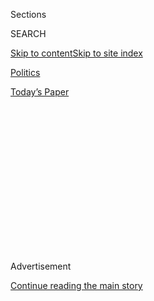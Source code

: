 <div id="app">

<div>

<div>

<div>

<div class="NYTAppHideMasthead css-1q2w90k e1suatyy0">

<div class="section css-ui9rw0 e1suatyy2">

<div class="css-eph4ug er09x8g0">

<div class="css-6n7j50">

</div>

<span class="css-1dv1kvn">Sections</span>

<div class="css-10488qs">

<span class="css-1dv1kvn">SEARCH</span>

</div>

[Skip to content](#site-content)[Skip to site
index](#site-index)

</div>

<div id="masthead-section-label" class="css-1wr3we4 eaxe0e00">

[Politics](https://www.nytimes3xbfgragh.onion/section/politics)

</div>

<div class="css-10698na e1huz5gh0">

</div>

</div>

<div id="masthead-bar-one" class="section hasLinks css-15hmgas e1csuq9d3">

<div class="css-uqyvli e1csuq9d0">

</div>

<div class="css-1uqjmks e1csuq9d1">

</div>

<div class="css-9e9ivx">

[](https://myaccount.nytimes3xbfgragh.onion/auth/login?response_type=cookie&client_id=vi)

</div>

<div class="css-1bvtpon e1csuq9d2">

[Today’s
Paper](https://www.nytimes3xbfgragh.onion/section/todayspaper)

</div>

</div>

</div>

</div>

<div data-aria-hidden="false">

<div id="site-content" data-role="main">

<div>

<div class="css-1aor85t" style="opacity:0.000000001;z-index:-1;visibility:hidden">

<div class="css-1hqnpie">

<div class="css-epjblv">

<span class="css-17xtcya">[Politics](/section/politics)</span><span class="css-x15j1o">|</span><span class="css-fwqvlz">Trump
Ousts John Bolton as National Security
Adviser</span>

</div>

<div class="css-k008qs">

<div class="css-1iwv8en">

<span class="css-18z7m18"></span>

<div>

</div>

</div>

<span class="css-1n6z4y">https://nyti.ms/2A4wbGT</span>

<div class="css-1705lsu">

<div class="css-4xjgmj">

<div class="css-4skfbu" data-role="toolbar" data-aria-label="Social Media Share buttons, Save button, and Comments Panel with current comment count" data-testid="share-tools">

  - 
  - 
  - 
  - 
    
    <div class="css-6n7j50">
    
    </div>

  - 
  - 

</div>

</div>

</div>

</div>

</div>

</div>

<div id="NYT_TOP_BANNER_REGION" class="css-13pd83m">

</div>

<div id="top-wrapper" class="css-1sy8kpn">

<div id="top-slug" class="css-l9onyx">

Advertisement

</div>

[Continue reading the main
story](#after-top)

<div class="ad top-wrapper" style="text-align:center;height:100%;display:block;min-height:250px">

<div id="top" class="place-ad" data-position="top" data-size-key="top">

</div>

</div>

<div id="after-top">

</div>

</div>

<div id="sponsor-wrapper" class="css-1hyfx7x">

<div id="sponsor-slug" class="css-19vbshk">

Supported by

</div>

[Continue reading the main
story](#after-sponsor)

<div id="sponsor" class="ad sponsor-wrapper" style="text-align:center;height:100%;display:block">

</div>

<div id="after-sponsor">

</div>

</div>

<div class="css-1vkm6nb ehdk2mb0">

# Trump Ousts John Bolton as National Security Adviser

</div>

![<span class="css-16f3y1r e13ogyst0">Secretary of State Mike Pompeo and
Treasury Secretary Steven Mnuchin held a news conference in Washington
after President Trump ousted John Bolton as national security
adviser.</span><span class="css-cch8ym"><span class="css-1dv1kvn">Credit</span><span class="css-cnj6d5 e1z0qqy90" itemprop="copyrightHolder"><span class="css-1ly73wi e1tej78p0">Credit...</span><span>Erin
Schaff/The New York
Times</span></span></span>](https://static01.graylady3jvrrxbe.onion/images/2019/09/11/us/politics/10dc-bolton-hfo/10dc-bolton-hfo-videoSixteenByNine3000.jpg)

<div class="css-xt80pu e12qa4dv0">

<div class="css-18e8msd">

<div class="css-vp77d3 epjyd6m0">

<div class="css-1baulvz">

By [<span class="css-1baulvz last-byline" itemprop="name">Peter
Baker</span>](https://www.nytimes3xbfgragh.onion/by/peter-baker)

</div>

</div>

  - 
    
    <div class="css-ld3wwf e16638kd2">
    
    Published Sept. 10, 2019Updated Sept. 11,
    2019
    
    </div>

  - 
    
    <div class="css-4xjgmj">
    
    <div class="css-pvvomx" data-role="toolbar" data-aria-label="Social Media Share buttons, Save button, and Comments Panel with current comment count" data-testid="share-tools">
    
      - 
      - 
      - 
      - 
        
        <div class="css-6n7j50">
        
        </div>
    
      - 
      - 
    
    </div>
    
    </div>

</div>

</div>

<div class="section meteredContent css-1r7ky0e" name="articleBody" itemprop="articleBody">

<div class="css-1fanzo5 StoryBodyCompanionColumn">

<div class="css-53u6y8">

WASHINGTON — President Trump on Tuesday pushed out John R. Bolton, his
third national security adviser, amid fundamental disputes over how to
handle major foreign policy challenges like Iran, North Korea and most
recently Afghanistan.

The departure ended a 17-month partnership that had grown so tense that
the two men even disagreed over how they parted ways, as [Mr. Trump
announced on
Twitter](https://twitter.com/realDonaldTrump/status/1171452880055746560)
that he had fired the adviser only to be [rebutted by Mr.
Bolton](https://twitter.com/AmbJohnBolton/status/1171455806069305346?s=20),
who insisted he [had resigned of his own
accord](https://int.graylady3jvrrxbe.onion/data/documenthelper/1697-bolton-resignation-letter/1efe19fa7a0e6a93abd9/optimized/full.pdf#page=1).

A longtime Republican hawk known for a combative style, Mr. Bolton spent
much of his tenure trying to restrain the president from making what he
considered unwise agreements with America’s enemies. Mr. Trump bristled
at what he viewed as Mr. Bolton’s militant approach, to the point that
he made barbed jokes in meetings about his adviser’s desire to get the
United States into more wars.

Their differences came to a climax in recent days as Mr. Bolton waged a
last-minute campaign to stop the president from signing a peace
agreement at Camp David with leaders of the radical Taliban group. He
won the policy battle as [Mr. Trump scrapped the
deal](https://twitter.com/realDonaldTrump/status/1170469618177236992?s=20)
but lost the larger war when the president grew angry about the way the
matter played
out.

</div>

</div>

<div class="audioFigureHeading">

<div class="css-1et479a">

![](https://static01.graylady3jvrrxbe.onion/images/2017/01/29/podcasts/the-daily-album-art/the-daily-album-art-articleInline-v2.jpg?quality=75&auto=webp&disable=upscale)

</div>

### Listen to ‘The Daily’: John Bolton Is Fired. Or Did He Resign?

<span class="css-59o34k">The national security adviser was ousted after
clashing with President Trump over issues like Afghanistan, Iran and
North Korea. But whose decision was it?</span>

</div>

<div class="css-qe9gm7">

<div>

<div class="css-1g7y0i5 e1drnplw0">

<div class="css-1ceswkc e1drnplw1">

</div>

<div class="css-f2fzwx e1drnplw2">

<div data-aria-labelledby="modal-title" data-role="region">

<div id="modal-title" class="css-mln36k">

transcript

</div>

<div class="css-pbq7ev">

</div>

<span>Back to The
Daily</span>

<div class="css-f6lhej">

<div class="css-1ialerq">

<div class="css-1701swk">

bars

</div>

<div>

<div class="css-1t7yl1y">

0:00/22:14

</div>

<div class="css-og85jy">

\-22:14

</div>

</div>

</div>

</div>

<div class="css-15fbio0">

<div class="css-1p4nyns">

transcript

## Listen to ‘The Daily’: John Bolton Is Fired. Or Did He Resign?

### Hosted by Michael Barbaro, produced by Luke Vander Ploeg, Alexandra Leigh Young and Julia Longoria, and edited by Lisa Tobin and Marc Georges

#### The national security adviser was ousted after clashing with President Trump over issues like Afghanistan, Iran and North Korea. But whose decision was it?

</div>

  -   
    \[PHONE RINGING\]

  - peter baker  
    Hello.

  - michael barbaro  
    Hey, Peter. It’s Michael Barbaro.

  - peter baker  
    Hey, how are you?

  - michael barbaro  
    Good, good, good. I imagine I’m catching you absolutely in the thick
    of it.

  - peter baker  
    Yes.

  - michael barbaro  
    Just how in the thick of it?

  - peter baker  
    Like crashing. What’s going on?

  - michael barbaro  
    OK. We saw the president’s tweet about John Bolton being out as
    National Security Advisor, and I wonder if I could just ask you a
    few questions about it, or is now just not a good time?

  - peter baker  
    Yeah. I think it would be better not to.

  - michael barbaro  
    OK.

  - peter baker  
    Is that all right? Sorry.

  - michael barbaro  
    Yes. We’ll talk in a little bit.

  - peter baker  
    OK. Thanks, bye.

  - michael barbaro  
    OK, bye. \[SNAZZY MUSIC\] From the New York Times, I’m Michael
    Barbaro. And this is “The Daily.” Today, Peter Baker eventually
    takes the call and explains what happened to John Bolton. It’s
    Wednesday, September 11th.
    
    Peter.

  - peter baker  
    Hello.

  - michael barbaro  
    Hi.

  - peter baker  
    Hi there. How are you?

  - michael barbaro  
    What a difference a day makes.
    
    Little 24 hours.

  - peter baker  
    Just another day in crazy town, as John Kelly would call it.

  - michael barbaro  
    Right. John Kelly. Him. So yesterday, Peter, you were telling us
    that President Trump was calling off a peace deal with the Taliban,
    which is exactly what his National Security Advisor, John Bolton,
    was pushing for. And that felt like a John Bolton win. Now today,
    Bolton has either been fired or he quit, depending on who you
    believe. So how do you square those two?

  - peter baker  
    Well, sometimes you can win a policy fight and lose the war, right?
    In this case, Bolton did get what he wanted in terms of ending the
    negotiations, at least for now, with the Taliban. But he had so worn
    down his relationship with the president that, by less than 24 hours
    later, he’s out of a job.

  - archived recording (stephen colbert)  
    Welcome to The Late Show. I’m your host, Stephen Colbert.

peter baker

After we talked yesterday, there was a confrontation between the
president and Bolton over this very topic.

  - archived recording (stephen colbert)  
    Donald Trump’s invited the Taliban to Camp David the weekend before
    9/11. That’s like — there’s nothing that’s like that.

peter baker

People in Vice President Mike Pence’s camp were upset at Bolton because
of a story —

  - archived recording (stephen colbert)  
    Both Vice President Mike Pence and National Security Advisor John
    Bolton thought it was a mistake, but according to —

peter baker

— that had come out saying that Pence had also been against the Camp
David meeting with the Taliban. That was perceived by Pence’s people as
a way from Bolton’s camp to basically enlist allies to say, hey, it
wasn’t just him.

  - archived recording (stephen colbert)  
    But according to people familiar with the talks, Trump wanted to be
    the deal maker who would put the final parts together himself, or at
    least be perceived to be. So.

peter baker

They deeply resented that. That was blamed on Bolton, fairly or not, and
so by the time the president talked with Bolton last night, feelings
were really raw.

michael barbaro

Right, because Bolton had opposed the Camp David meeting, and so the
thinking is that Bolton would have been the one, or people around him,
to get the word out that, oh, I’m not alone. Look, even the Vice
President opposed this meeting.

peter baker

Exactly, and for months, the president had been kind of bristling at
what he perceived to be John Bolton’s overly hawkish view of the world.

  - archived recording (donald trump)  
    John Bolton is absolutely a hawk. If it was up to him, he’d take on
    the whole world at one time, OK?

peter baker

You know, he would even joke about that.

  - archived recording (donald trump)  
    I actually temper John, which is pretty amazing, isn’t it?

peter baker

He was the peacemaker among the two.

  - archived recording (donald trump)  
    Nobody thought that was going to — I’m the one that tempers him, but
    that’s OK. I have different sides. I mean, I have John Bolton, and I
    have other people that are a little more dovish than him.

peter baker

And in some ways, that was true because Bolton didn’t like a lot of this
diplomacy that was going on, didn’t like dealing with the North Koreans
or the Iranians or the Taliban. He didn’t trust any of them. He didn’t
think that the United States should get in bed with these bad actors.

  - archived recording (john bolton)  
    Yeah, here’s an all-purpose insult that you can use. I’ll apply it
    to the North Koreans. Question, how do you know when the North
    Korean regime is lying? Answer, when their lips are moving.

peter baker

Whereas the president, as you know, is somebody who’s looking for the
big deal. He’s going to make a deal with the Taliban. Maybe he’ll make a
deal with Iran.

  - archived recording (donald trump)  
    Again, I think Iran has tremendous economic potential, and I look
    forward to letting them get back to the stage where they can show
    that.

peter baker

And that was at the core of the very big difference between him and his
National Security Advisor.

michael barbaro

So what happens this morning?

peter baker

Well, the morning begins actually kind of normal in the White House.

There was a meeting of the national security team in the Situation Room.
It was chaired by John Bolton, as it should normally be without the
president. A couple hours later, the White House scheduled a briefing
that Bolton was going to give in the White House briefing room to the
press, along with Secretary of State, Mike Pompeo, and Secretary of the
Treasury, Steve Mnuchin, to talk about terrorism efforts.

Then —

  - archived recording  
    Dramatic breaking news, just as we begin the hour. The President of
    the United States announcing on Twitter, his National Security
    Advisor, John Bolton, is leaving.

peter baker

— right around noon comes the tweet from the president.

  - archived recording  
    See the tweet from the president right there. I asked for John, for
    his resignation, which was given to me this morning. I thank John
    very much for his service. I will be naming a new National Security
    Advisor this week.

peter baker

Within minutes, though, comes another tweet.

  - archived recording  
    In a surreal moment, 12 minutes later —

peter baker

This one from John Bolton.

  - archived recording  
    — Bolton denied he was fired, tweeting, I offered to resign last
    night and President Trump said, let’s talk tomorrow.

peter baker

He’s saying that he offered his resignation and that the president had
accepted. In other words, it was his idea, not the president’s. So I
went ahead and texted him just to make sure we were understanding that
he’s giving us a different version. He was disputing the president.

michael barbaro

You texted John Bolton.

peter baker

I texted John Bolton on his phone, and he texted back, offered last
night without his asking. Slept on it and gave it to him this morning.
So John Bolton is disputing the version that the president gave. He’s
saying it’s not true.

michael barbaro

And Peter, what happens to that press conference where Bolton was
supposed to talk?

peter baker

Well, they still had a briefing —

  - archived recording (steve mnuchin)  
    Hello, everybody. So Secretary Pompeo and I are here today to talk
    about the president’s new executive order.

peter baker

— with Pompeo and Mnuchin, the secretaries of State and Treasury, and
they’re there to talk about —

  - archived recording (steve mnuchin)  
    Fighting global terrorism.

peter baker

— terrorism, financing, and how they’re planning to be tougher on
terrorism, as we have the anniversary of 9/11.

  - archived recording (mike pompeo)  
    At this time, Secretary Mnuchin and I are happy to take a couple of
    questions on this topic.

peter baker

But of course, everybody in the room wants to ask about —

  - archived recording (reporter)  
    Did John Bolton get fired or did he quit, and did he —

peter baker

— what happened to Bolton? And what the back story is, of course, is
that Pompeo and Bolton have been at odds for months. They have been in
this epic feud over, basically, the ear of the president. They share
some of the same policy views. They’re both pretty hawkish
conservatives. But Pompeo has done more to stay within the president’s
good graces, I would say, than John Bolton.

  - archived recording (reporter)  
    Did he leave the White House because he disagreed with you in
    particular over talks with the Taliban?

peter baker

So we asked Pompeo about this in the briefing room.

  - archived recording (mike pompeo)  
    Uh, I’ll leave it to the president to talk about the reasons he made
    decision, but I would say this. The president’s entitled to the
    staff that he wants.

peter baker

And I had to say, there were no tears shed on his part for John Bolton.
He said, look, the president deserved to have somebody he trusts and
values.

  - archived recording (mike pompeo)  
    There were many times Ambassador Bolton I disagreed. That’s to be
    sure.

peter baker

And he very openly said, look, I had a lot of disagreements. So he
wasn’t trying to even pretend that they didn’t have a rivalry.

  - archived recording (mike pompeo)  
    There were definitely places that ambassador and I had different
    views about how we should proceed.

peter baker

At one point, they were asked —

  - archived recording (reporter)  
    Were you two blindsided by what occurred today?

peter baker

— were they blindsided by this. And both of them grinned.

  - archived recording (mike pompeo)  
    I’m never surprised.

peter baker

And Pompeo said, I’m not surprised by anything. I’m never surprised, he
said.

  - archived recording (mike pompeo)  
    And I don’t mean that on just this issue.

michael barbaro

If Pompeo and Bolton are both hawks, help me understand what a
difference might look like for them. For example, how did Bolton handle
Afghanistan and the Taliban talks versus Pompeo?

peter baker

Well that’s one area where they were at odds. Pompeo was more favorable
toward the talks because he knew the president was for it. In other
words, if he were left to his own devices, it might not be his
particular choice, but Pompeo was more willing to subordinate his views
to his president’s. And that was the lesson he learned from Rex
Tillerson, who didn’t do that, the first Secretary of State, and ended
up getting fired as a result. Bolton, in some ways, was, policy wise,
very different than Rex Tillerson, but in terms of not simply going
along to get along, he was less willing to simply go along with policy
ideas that he didn’t favor. Where he probably went crosswise is, the
president and his people value loyalty. And they never quite accepted
Bolton as a member of the team.

michael barbaro

Does all of that, in the end, kind of suggest to you that despite this
dispute over exactly what happened — no, I wasn’t fired. I resigned. No,
I fired you — that in the end it sounds like it was Trump who pushed out
Bolton?

peter baker

Well, look, I mean, the relationship was broken. It was inevitable that
this was going to happen. Whether it was going to happen today or some
other day, it doesn’t really matter that much because we knew that he
overstayed his welcome. In other words, he was no longer really going to
be welcome in that White House.

michael barbaro

We’ll be right back.

^archived recording (alicia burke)^

Sometimes, a single moment can change everything, like when filmmaker
Ken Burns first saw his father cry.

  - archived recording (ken burns)  
    It was after my mom died. This one film had given my dad permission
    to express real emotions.

^archived recording (alicia burke)^

Or when Sal Khan, a hedge fund analyst, decided to tackle the
impossible.

  - archived recording (sal khan)  
    When the IRS asks you the mission statement, I filled out, free
    world class education for anyone, anywhere.

^archived recording (alicia burke)^

I’m Alicia Burke, host of That Made All The Difference, a new podcast
from Bank of America about the defining moments in the lives of
achievers. What would you like the power to do?

  - archived recording (larissa anderson)  
    I’m Larissa Anderson. I am one of the people that make “The Daily,”
    and I’m also one of the people who made a show called “Caliphate.”
    It’s a show that follows Rukmini Callimachi as she reports on ISIS.
    I can remember the first time I heard the interview Rick Meaney and
    our producer, Andy Mills, had done with a former ISIS member. He
    confesses to things he does as part of the group’s religious police.
    It felt like such a rare interview. When we had our doubts about the
    story he told us, we pulled on every lever we had to get to the
    bottom of it. We leaned on reporters with sources in national
    security agencies. We used the full muscle of The New York Times
    newsroom to get to the truth of his story. I can’t think of another
    place this story could come together, and that is what you get when
    you subscribe to The New York Times. We are setting out to make
    stories that only The New York Times can tell. So if you want to
    support our efforts to keep bringing shows like this to you, please
    subscribe to The New York Times. And thank you.

michael barbaro

So Peter, I guess the question here is, why hire a National Security
Advisor who is so fundamentally different from you on the issue of
national security?

peter baker

Well, that’s a great question. What President Trump liked about John
Bolton —

  - archived recording anchor  
    Joining me right now, former U.S. ambassador to the U.N., Ambassador
    John Bolton. Good to see you, ambassador.

peter baker

We’re seeing him on Fox News, and very aggressively articulating a
conservative point of view.

  - archived recording (john bolton)  
    People have talked about closing this border for a long time. I was
    in the Reagan administration when we passed the 1986 Immigration
    Reform and Control Act, a lot of which was, close the borders.

peter baker

He thought that Bolton was kind of a like-minded pugilistic version of a
political figure. They do share some things. This idea of America First
does play into John Bolton’s philosophy as well. He describes himself as
an American nationalist. He’s not all that thrilled with the allies.
Neither is President Trump. He doesn’t really believe in the U.N. or
allies or international organizations. He doesn’t think that they’re
very effective or that the United States should be subordinating itself
to them. Neither does President Trump. What he missed was that Bolton’s
view is very different than his own view, than President Trump’s view,
on a lot of these big issues. On North Korea, where President Trump
wanted to negotiate with Kim Jong Un, and John Bolton thought that was
probably unwise.

  - archived recording (john bolton)  
    There’s not a lot of time to waste here. Talking to the North
    Koreans is a waste of time.

peter baker

On Iran —

  - archived recording (john bolton)  
    How long would it take for Iran to get a deliverable nuclear weapon?
    Roughly one day after North Korea gets it.

peter baker

— where just a couple of months ago, John Bolton teed up a retaliatory
strike for the downing of an American surveillance drone, and the
president pulled it back at the last minute, right? On Russia, John
Bolton, much, much tougher, much more skeptical of Vladimir Putin’s
Russia than the president, would never invite them back into the G7 the
way the president has talked about. And finally, of course, these last
few days, we see highlighted in this very big dramatic way —

  - archived recording (john bolton)  
    There’s no blind trust in the Taliban in this administration. That’s
    for sure.

peter baker

— the idea of negotiating with the Taliban.

michael barbaro

Peter, it seems like Bolton did ultimately have an outsized influence
over these huge foreign policy issues that you just outlined. He wanted
the U.S. to be out of the Iran nuclear deal. The U.S. is now out. He
opposed peace talks with Kim Jong Un in North Korea. Those talks have
more or less stalled, right? He opposed a peace deal with the Taliban.
The president just said, those are over. Not bad.

peter baker

Yeah, in some ways, that’s true, obviously, but it depends on the issue.
On Iran, for instance —

  - archived recording (donald trump)  
    And I’m not looking to hurt Iran at all. I’m looking to have Iran
    say, no nuclear weapons. We have enough problems in this world right
    now with nuclear weapons. No nuclear weapons for Iran. And I think
    we’ll make a deal.

peter baker

He was pushing on an open door. The president agreed with John Bolton’s
view of the Iran nuclear deal. They both thought it was a terrible idea,
that it was giving Iran too much leeway, and that they should get out.
So they agreed on that. But they didn’t agree on, for instance, regime
change. That’s something that Bolton has always favored in Iran. The
president has now publicly said, several times, I’m not for regime
change.

  - archived recording (donald trump)  
    These are great people. It has a chance to be a great country, with
    the same leadership. We’re not looking for regime change. I just
    want to make that clear. We’re looking for no nuclear weapons.

peter baker

On North Korea, you’re right. The talks are stalled. That certainly
pleased John Bolton because he thought that they’re counterproductive
and dangerous, but it probably wasn’t because of him. It was really more
because of Kim not coming to the table with anything meaningful. So in a
lot of ways, John Bolton did have a lot of influence. He particularly
helped, for instance, pull the United States out of some treaties, like
the I.N.F. Treaty with Russia, but his successes were in areas where he
was working with the president’s own instinct, where he was going in the
same direction. Where he got in trouble was where he was fighting
against the tide.

michael barbaro

I’m struck by the fact that the thing you say the president liked most
about Bolton, his pugilism, his combative style, is also kind of what
cost Bolton his job, right?

peter baker

Yeah. I mean, this was something people said even 17 months ago when he
was hired. When he was hired, people would say, well, I don’t know. I
put those two in a room, the inevitable clash is going to eventually
drive them apart. To some people, what’s actually surprising is that it
took this long. But he viewed his job as how to stop bad deals from
happening. In fact, within minutes of his resigning, I talked with a
person who’s close to Bolton, who said, look, for the 17 months that
John Bolton was National Security Advisor, there were no bad deals.
That’s his view. And we’ve seen this before, where people who surround
the president view their job as stopping the president from doing things
that they consider to be bad, right? In Rex Tillerson’s case, for
instance, it was the other way around. He wanted to stop the president
from being too combative in the world. John Bolton wanted to stop the
president from being too naive, in his view, too willing to get in bed
with bad actors who can’t be trusted. In both cases, it didn’t end up
well.

michael barbaro

So Bolton is leaving with all these same foreign policy matters largely
unresolved, which is, I guess, a problem for the next National Security
Advisor. So what do you think ends up happening next? And what can you
tell us about who you suspect the president will choose for that job and
what it will tell us about how he’s thinking about those issues?

peter baker

Right. Exactly. I mean, the president said today that he will name
somebody next week. Now it suggests he has, perhaps, somebody in mind,
and one of the names, for instance, we’ve heard is a guy named Steve
Biegun. Steve Biegun Is a former George W. Bush administration official
who has been President Trump’s chief negotiator with the North Koreans.

  - archived recording (steve biegun)  
    I fully understand the importance of this job. The issues are tough,
    and they will be tough to resolve. But the president has created an
    opening, and it’s one that we must take by seizing every possible
    opportunity to realize the vision for a peaceful future for the
    people of North Korea.

peter baker

That would seem to tell you, if he picks Biegun, that he’s looking for
somebody on the opposite side of Bolton when it comes to some of these
diplomacy issue, somebody who’s willing to talk with some of these bad
actors in order to try to negotiate some sort of an agreement. On the
other hand, if he picks a different figure, somebody who’s more hardline
like John Bolton, maybe you’ll see that the policies won’t change. And
the question really would be more about personality and fit and
chemistry. So we’re looking to see who the choice is because it will be
telling in figuring out where the president will go in this next year
before re-election.

michael barbaro

So Peter, finally, what are you thinking about on this fine afternoon,
besides the fact that “The Daily” calls you all the time now?

peter baker

Well, this is a really interesting moment in foreign policy because we
do have all these balls up in the air. And we can’t tell whether or not
any of them are going to come to fruition or not, right? The president
is talking with, or talking about talking with, North Korea, Iran, the
Taliban, Afghanistan.

michael barbaro

Literally, some of our greatest adversaries in history.

peter baker

Biggest enemies, greatest adversaries. If he were to pull off what he
wanted to pull off, it would reshape the world and America’s place in
it. But, and there’s a big but, none these are guaranteed. These are all
super hard, super entrenched disputes that have gone through many, many
presidencies before without being resolved. And so he has set himself up
for either a big win or a big loss, depending on how it turns out over
these months to come.

michael barbaro

I get the sense that John Bolton would like to tell the story of what
really happened, and I hope you will then share with us.

peter baker

I’m looking forward to sitting down with him and hearing the story.

michael barbaro

We’ll talk to you then. Thank you, Peter.

peter baker

Thank you.

michael barbaro

We’ll be right back.

  - archived recording  
    ThirdLove designs bras to fit you and not the other way around. They
    use millions of real women’s measurements, not size templates, to
    create products that fit perfectly and make you feel great inside
    and out. ThirdLove believes that everybody deserves the perfect fit,
    so they’re offering 15% off your order. Go to ThirdLove.com/daily to
    find your perfect fitting bra and get 15% off your purchase. That’s
    ThirdLove.com/daily for 15% off.

michael barbaro

Here’s what else you need to know today.

  - archived recording  
    Today, I informed my intention —

^archived recording (benjamin netanyahu)^

\[HEBREW\]

  - archived recording  
    — with the establishment of the next government, to apply Israeli
    sovereignty over the Jordan Valley and North Dead Sea.

michael barbaro

In a speech on Tuesday, Israeli Prime Minister, Benjamin Netanyahu,
promised that if re-elected next week, he would annex nearly a third of
the occupied West Bank.

  - archived recording  
    So I speak to you, citizens of the state of Israel —

^archived recording (benjamin netanyahu)^

\[HEBREW\]

  - archived recording  
    — for the sake of future generations, and future generations give me
    the power to guarantee Israel’s security, give me the power to
    determine Israel’s borders. Thank you very much.

michael barbaro

Netanyahu, who failed to create a governing coalition after his last
election, prompting a new one on September 17, said he would take over
the territory in the name of Israeli security, and with what he
described as the approval of the Trump administration. But the move was
widely seen as a last-minute appeal to right-wing voters that would
reduce any future Palestinian state to a small area encircled by Israel.
And later today, congressional Democrats plan to introduce gun safety
legislation that would make it easier for police to take away guns from
those deemed dangerous, bar gun purchases by people convicted of hate
crimes, and ban magazines that hold more than 10 rounds. The bills,
crafted in the wake of the latest mass shootings, could pass in the
Democratically controlled House, but face significant opposition in the
Republican-controlled Senate.

That’s it for “The Daily.” I’m Michael Barbaro. See you tomorrow.

</div>

</div>

</div>

</div>

</div>

</div>

<div class="css-1fanzo5 StoryBodyCompanionColumn">

<div class="css-53u6y8">

Mr. Trump and his aides privately blamed the national security adviser
for news reports describing Mr. Bolton’s opposition to the deal. Vice
President Mike Pence and his camp likewise grew angry at reports
suggesting he had agreed with Mr. Bolton, seeing them as an effort to
bolster the adviser’s position.

“I informed John Bolton last night that his services are no longer
needed at the White House,” [the president
tweeted](https://twitter.com/realDonaldTrump/status/1171452880055746560).
“I disagreed strongly with many of his suggestions, as did others in the
Administration, and therefore I asked John for his resignation, which
was given to me this morning. I thank John very much for his service.”

Mr. Bolton disputed the president’s version of events in his own tweet
12 minutes later. “I offered to resign last night and President Trump
said, ‘Let’s talk about it tomorrow,’” [Mr. Bolton wrote, without
elaborating](https://twitter.com/AmbJohnBolton/status/1171455806069305346).

Responding to a question from The New York Times via text, Mr. Bolton
said his resignation was his own initiative, not the president’s.
“Offered last night without his asking,” he wrote. “Slept on it and
gave it to him this morning.”

</div>

</div>

<div class="css-1fanzo5 StoryBodyCompanionColumn">

<div class="css-53u6y8">

Mr. Trump said he [would appoint a
replacement](https://www.nytimes3xbfgragh.onion/2019/09/10/us/john-bolton-replacement.html)
“next week,” setting off a process that should offer clues to where he
wants to take his foreign policy. In the meantime, the White House said
Charles M. Kupperman, the deputy national security adviser, would serve
in an acting capacity. No other president has had four national security
advisers in his first three years in office.

*\[News Analysis:* [*John Bolton’s departure removes one of the last
constraints on President Trump’s sense of the possible in world
affairs.*](https://www.nytimes3xbfgragh.onion/2019/09/10/us/politics/bolton-firing.html?action=click&module=Intentional&pgtype=Article)*\]*

While it was clear for months that Mr. Bolton was on thin ice, the end
came with a brutal suddenness typical of the Trump White House. On
Tuesday morning, Mr. Bolton led a meeting of the national security
principals in the Situation Room, with no sign that anything was about
to break.

At 11 a.m., the White House even scheduled a 1:30 p.m. news briefing
where Mr. Bolton would talk about terrorism alongside Secretary of State
Mike Pompeo and Treasury Secretary Steven Mnuchin. But then came Mr.
Trump’s tweet two minutes before noon, and Mr. Bolton left the White
House.

The briefing went forward without him, and Mr. Pompeo, who has feuded
with Mr. Bolton for months, shed no tears about the president’s
decision. “He should have people that he trusts and values, and whose
efforts and judgments benefit him in delivering American foreign
policy,” Mr. Pompeo told reporters.

The secretary also made no effort to hide his rivalry with Mr. Bolton.
“There were definitely places that Ambassador Bolton and I had
different views about how we should proceed,” he said. Asked if he was
blindsided by the decision, Mr. Pompeo said, “I’m never surprised,” as
he and Mr. Mnuchin grinned broadly.

Mr. Pompeo and Mr. Bolton generally shared a conservative policy
outlook, but the secretary of state has proved more adept at managing
the president and subordinating his views to Mr. Trump’s, while Mr.
Bolton kept pushing his beliefs even after they were rejected.

</div>

</div>

<div class="css-1fanzo5 StoryBodyCompanionColumn">

<div class="css-53u6y8">

Mr. Pompeo did not see Mr. Bolton as a team player, but as someone who
undermined the president’s policies. Mr. Bolton saw Mr. Pompeo as a
politician more interested in currying Mr. Trump’s favor to have his
support in a future run for Senate.

Mr. Bolton’s adversaries inside the administration have been after him
for weeks, spreading stories about how the national security adviser had
been excluded from meetings and was on the outs with the president.

When Mr. Bolton declined to appear on two Sunday talk shows during the
Group of 7 summit last month, his internal critics said it was because
he refused to defend the president’s policies on Russia. Mr. Bolton
denied that, saying he did not go on the shows because he anticipated
that the main topic would be the trade war with China, which is not his
area of
specialty.

</div>

</div>

<div class="css-1sngw6j">

[](https://www.nytimes3xbfgragh.onion/interactive/2018/03/16/us/politics/all-the-major-firings-and-resignations-in-trump-administration.html)

<div class="css-1eoytci">

![](https://static01.graylady3jvrrxbe.onion/images/2018/07/05/us/all-the-major-firings-and-resignations-in-trump-administration-promo-1530825933054/all-the-major-firings-and-resignations-in-trump-administration-promo-1530825933054-articleLarge-v2.jpg)

</div>

<div class="css-1rha1bf">

## The Turnover at the Top of the Trump Administration

Since President Trump’s inauguration, White House staffers and cabinet
officials have left in firings and resignations, one after the other.

</div>

</div>

<div class="css-1fanzo5 StoryBodyCompanionColumn">

<div class="css-53u6y8">

Mr. Bolton, the hard-liner, saw his job as keeping Mr. Trump from going
soft in what he considered fuzzy-headed diplomacy. “While John Bolton
was national security adviser for the last 17 months, there have been no
bad deals,” a person close to Mr. Bolton said minutes after the
president’s announcement on Tuesday, reflecting the ousted adviser’s
view.

To Mr. Bolton’s aggravation, the president has continued to court Kim
Jong-un, the repressive leader of North Korea, despite Mr. Kim’s refusal
to surrender his nuclear program and despite [repeated short-range
missile
tests](https://www.nytimes3xbfgragh.onion/2019/07/30/world/asia/north-korea-projectiles.html)
by the North that have rattled its neighbors.

In recent days, Mr. Trump has also [expressed a willingness to
meet](https://www.nytimes3xbfgragh.onion/2019/08/26/world/europe/g7-trump-china-trade-war.html)
with President Hassan Rouhani of Iran under the right circumstances, and
even to extend short-term financing to Tehran. Mr. Pompeo confirmed on
Tuesday that it was possible such a meeting could take place this month
on the sidelines of the United Nations General Assembly session in New
York.

</div>

</div>

<div class="css-1fanzo5 StoryBodyCompanionColumn">

<div class="css-53u6y8">

The tension between Mr. Trump and Mr. Bolton was aggravated in recent
months by the president’s decisions to call off [a planned airstrike on
Iran](https://www.nytimes3xbfgragh.onion/2019/06/20/world/middleeast/iran-us-drone.html)
in retaliation for the downing of an American surveillance drone and to
meet with Mr. Kim at the Demilitarized Zone and [cross over into North
Korea](https://www.nytimes3xbfgragh.onion/2019/06/30/world/asia/trump-north-korea-dmz.html).

Mr. Bolton favored the strike on Iran and publicly criticized the recent
North Korean missile tests that Mr. Trump brushed off. Mr. Trump
disavowed regime change in Iran, a long-held goal of Mr. Bolton’s. After
the president arranged the DMZ meeting with Mr. Kim via [a last-minute
tweet](https://twitter.com/realDonaldTrump/status/1144740178948493314),
Mr. Bolton did not accompany him and instead proceeded on a previously
scheduled trip to Mongolia.

The day after the DMZ meeting, Mr. Bolton pushed an internal policy
debate into the open by disputing a Times story reporting that some
administration officials were considering an agreement with North Korea
for a nuclear freeze as an intermediate step toward full disarmament.

Mr. Bolton, on Twitter, [accused someone of trying to “box in the
President”](https://twitter.com/AmbJohnBolton/status/1145646367865528320?s=20)
and said “there should be consequences.” It soon became clear those
officials were Mr. Pompeo and his special envoy, Stephen E. Biegun,
making Mr. Bolton’s tweet a veiled attack on them.

The same day, Mr. Bolton’s aides obtained a copy of notes taken by State
Department reporters during an off-the-record briefing with Mr. Biegun
discussing the nuclear freeze. Mr. Bolton tried to use those notes as a
cudgel in the internal policy battle, administration officials said.
Details of Mr. Biegun’s meeting were leaked to the news outlet Axios.

Mr. Bolton’s resignation on Tuesday caught allies and adversaries
off-guard. Senator Mitt Romney, Republican of Utah, called the news “an
extraordinary loss for our nation and the White House.”

“John Bolton is a brilliant man with decades of experience in foreign
policy,” he said. “His point of view was not always the same as
everybody else in the room. That’s why you wanted him there. The fact
that he was a contrarian from time to time was an asset, not a
liability.”

</div>

</div>

<div class="css-1fanzo5 StoryBodyCompanionColumn">

<div class="css-53u6y8">

But Republicans like Senator Rand Paul of Kentucky who have tried to
push Mr. Trump away from foreign intervention were openly gleeful.

“The threat of war worldwide goes down exponentially with John Bolton
out of the White House,” Mr. Paul told reporters. “I think his advocacy
for regime change around the world is a naïve worldview, and I think
that the world will be a much better place with new advisers to the
president.”

Among others pleased to be rid of Mr. Bolton were Iran’s leaders, who
viewed him as an enemy of peace. Hesameddin Ashena, Mr. Rouhani’s top
political adviser, tweeted that Mr. Bolton getting sidelined was “a
definitive sign that Washington’s maximum pressure on Iran has failed”
and that “Iran’s blockade will end.”

A former under secretary of state and ambassador to the United Nations
under President George W. Bush, Mr. Bolton, 70, known for his trademark
bushy mustache, was tapped as national security adviser in March 2018
after impressing Mr. Trump with [his outspoken
performances](https://www.nytimes3xbfgragh.onion/2018/04/08/us/politics/john-bolton-trump.html)
on Fox News.

Mr. Bolton followed two military officers who held the post before him:
Michael T. Flynn, a retired lieutenant general who stepped down after 24
days and later pleaded guilty to lying to the F.B.I.; and his successor,
Lt. Gen. H. R. McMaster, who never forged a strong connection with the
president and was forced out.

Long before Mr. Trump popularized his “America First” slogan, Mr. Bolton
termed himself an “Americanist” who prioritized a cold-eyed view of
national interests and sovereignty over what they both saw as a
starry-eyed fixation on democracy promotion and human rights. They
shared a deep skepticism of globalism and multilateralism, a commonality
that empowered Mr. Bolton to use his time in the White House to
orchestrate the withdrawal of the United States from [arms control
treaties](https://www.nytimes3xbfgragh.onion/2019/02/01/us/politics/trump-inf-nuclear-treaty.html)
and other [international
agreements](https://www.nytimes3xbfgragh.onion/2018/10/03/world/middleeast/us-withdraws-treaty-iran.html).

But if Mr. Trump’s original national security team was seen as
restraining a mercurial new commander in chief, the president found
himself sometimes restraining Mr. Bolton. Behind the scenes, he joked
about Mr. Bolton’s penchant for confrontation. “If it was up to John,
[we’d be in four wars
now](https://www.nytimes3xbfgragh.onion/2019/05/16/world/middleeast/iran-war-donald-trump.html?module=inline),”
one senior official recalled the president saying.

</div>

</div>

<div class="css-1fanzo5 StoryBodyCompanionColumn">

<div class="css-53u6y8">

Mr. Trump also grew disenchanted with Mr. Bolton over the failed effort
to push out President Nicolás Maduro of Venezuela. Rather than the easy
victory he was led to anticipate, Mr. Trump has found himself bogged
down in a conflict over which he has less influence than he had assumed.

Russia was another flash point for the two. While Mr. Trump seeks to woo
President Vladimir V. Putin, Mr. Bolton considers Moscow a hostile
player. After Mr. Trump last month suggested inviting Russia back into
the Group of 7 despite its annexation of Crimea, Mr. Bolton traveled to
Ukraine to reassure its leaders of American support against Russian
aggression.

</div>

</div>

</div>

<div>

</div>

<div>

</div>

<div>

</div>

<div>

<div id="bottom-wrapper" class="css-1ede5it">

<div id="bottom-slug" class="css-l9onyx">

Advertisement

</div>

[Continue reading the main
story](#after-bottom)

<div id="bottom" class="ad bottom-wrapper" style="text-align:center;height:100%;display:block;min-height:90px">

</div>

<div id="after-bottom">

</div>

</div>

</div>

</div>

</div>

## Site Index

<div>

</div>

## Site Information Navigation

  - [© <span>2020</span> <span>The New York Times
    Company</span>](https://help.nytimes3xbfgragh.onion/hc/en-us/articles/115014792127-Copyright-notice)

<!-- end list -->

  - [NYTCo](https://www.nytco.com/)
  - [Contact
    Us](https://help.nytimes3xbfgragh.onion/hc/en-us/articles/115015385887-Contact-Us)
  - [Work with us](https://www.nytco.com/careers/)
  - [Advertise](https://nytmediakit.com/)
  - [T Brand Studio](http://www.tbrandstudio.com/)
  - [Your Ad
    Choices](https://www.nytimes3xbfgragh.onion/privacy/cookie-policy#how-do-i-manage-trackers)
  - [Privacy](https://www.nytimes3xbfgragh.onion/privacy)
  - [Terms of
    Service](https://help.nytimes3xbfgragh.onion/hc/en-us/articles/115014893428-Terms-of-service)
  - [Terms of
    Sale](https://help.nytimes3xbfgragh.onion/hc/en-us/articles/115014893968-Terms-of-sale)
  - [Site
    Map](https://spiderbites.nytimes3xbfgragh.onion)
  - [Help](https://help.nytimes3xbfgragh.onion/hc/en-us)
  - [Subscriptions](https://www.nytimes3xbfgragh.onion/subscription?campaignId=37WXW)

</div>

</div>

</div>

</div>
